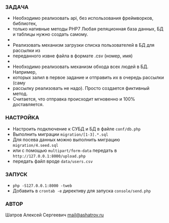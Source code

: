 ### ЗАДАЧА
* Необходимо реализовать api, без использования фреймворков, библиотек,
* только нативные методы PHP7 Любая реляционная база данных, БД и таблицы нужно создать самому.
*
* Реализовать механизм загрузки списка пользователей в БД для рассылки из
* переданного извне файла в формате .csv (номер, имя)
*
* Необходимо реализовать механизм обхода всех людей в БД. Например,
* которых залил в первое задание и отправить их в очередь рассылки (саму
* рассылку реализовать не надо). Просто создается фиктивный метод.
* Считается, что отправка происходит мгновенно и 100% доставляется.

### НАСТРОЙКА
* Настроить подключение к СУБД и БД в файле `conf/db.php`
* Выполнить миграции `migration/[1-3].*.sql`
* Для посева данных можно выполнить миграцию `migration/4.seed.sql`
* или с помощью `multipart/form-data` передать в `http://127.0.0.1:8000/upload.php`
* передать файл вроде `data/users.csv`

### ЗАПУСК
* `php -S127.0.0.1:8000 -tweb`
* Добавить в `crontab -e` директиву для запуска `console/send.php`

### АВТОР
Шатров Алексей Сергеевич <mail@ashatrov.ru>